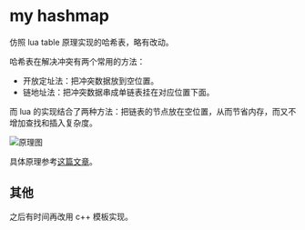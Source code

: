 # my hashmap

仿照 lua table 原理实现的哈希表，略有改动。

哈希表在解决冲突有两个常用的方法：
- 开放定址法：把冲突数据放到空位置。
- 链地址法：把冲突数据串成单链表挂在对应位置下面。

而 lua 的实现结合了两种方法：把链表的节点放在空位置，从而节省内存，而又不增加查找和插入复杂度。

![原理图](https://img-blog.csdnimg.cn/20190630185911843.png)

具体原理参考[这篇文章](https://blog.csdn.net/y1196645376/article/details/94348873)。

## 其他
之后有时间再改用 c++ 模板实现。
